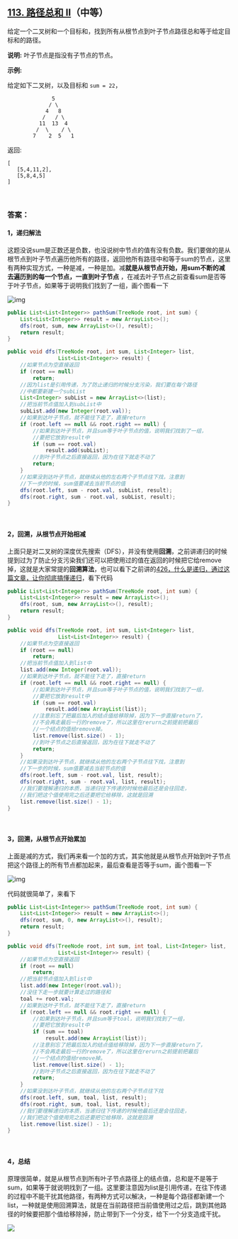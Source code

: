 ## [113. 路径总和 II](https://leetcode-cn.com/problems/path-sum-ii/)（中等）

给定一个二叉树和一个目标和，找到所有从根节点到叶子节点路径总和等于给定目标和的路径。

**说明:** 叶子节点是指没有子节点的节点。

**示例:**

给定如下二叉树，以及目标和 `sum = 22`，

```
              5
             / \
            4   8
           /   / \
          11  13  4
         /  \    / \
        7    2  5   1
```

返回:

```
[
   [5,4,11,2],
   [5,8,4,5]
]
```

<br/>

### 答案：

#### 1，递归解法

这题没说sum是正数还是负数，也没说树中节点的值有没有负数。我们要做的是从根节点到叶子节点遍历他所有的路径，返回他所有路径中和等于sum的节点，这里有两种实现方式，一种是减，一种是加。减**就是从根节点开始，用sum不断的减去遍历到的每一个节点，一直到叶子节点** ，在减去叶子节点之前查看sum是否等于叶子节点，如果等于说明我们找到了一组，画个图看一下

![img](https://mmbiz.qpic.cn/mmbiz_png/PGmTibd8KQBGYLfsVbxTIL30DGjQPXgqC8SqNO8Nal8EyZQmPG6cjcJOv7bDdn8EjQ4MC2rEAoVXH9yNlibacW6Q/640?wx_fmt=png&tp=webp&wxfrom=5&wx_lazy=1&wx_co=1)



```java
public List<List<Integer>> pathSum(TreeNode root, int sum) {
    List<List<Integer>> result = new ArrayList<>();
    dfs(root, sum, new ArrayList<>(), result);
    return result;
}

public void dfs(TreeNode root, int sum, List<Integer> list,
                List<List<Integer>> result) {
    //如果节点为空直接返回
    if (root == null)
        return;
    //因为list是引用传递，为了防止递归的时候分支污染，我们要在每个路径
    //中都要新建一个subList
    List<Integer> subList = new ArrayList<>(list);
    //把当前节点值加入到subList中
    subList.add(new Integer(root.val));
    //如果到达叶子节点，就不能往下走了，直接return
    if (root.left == null && root.right == null) {
        //如果到达叶子节点，并且sum等于叶子节点的值，说明我们找到了一组，
        //要把它放到result中
        if (sum == root.val)
            result.add(subList);
        //到叶子节点之后直接返回，因为在往下就走不动了
        return;
    }
    //如果没到达叶子节点，就继续从他的左右两个子节点往下找，注意到
    //下一步的时候，sum值要减去当前节点的值
    dfs(root.left, sum - root.val, subList, result);
    dfs(root.right, sum - root.val, subList, result);
}
```

<br/>

#### 2，回溯，从根节点开始相减

上面只是对二叉树的深度优先搜索（DFS），并没有使用**回溯**，之前讲递归的时候提到过为了防止分支污染我们还可以把使用过的值在返回的时候把它给remove掉，这就是大家常提的**回溯算法**，也可以看下之前讲的[426，什么是递归，通过这篇文章，让你彻底搞懂递归](http://mp.weixin.qq.com/s?__biz=MzU0ODMyNDk0Mw==&mid=2247487910&idx=1&sn=2670aec7139c6b98e83ff66114ac1cf7&chksm=fb418286cc360b90741ed54fecd62fd45571b2caba3e41473a7ea0934f918d4b31537689c664&scene=21#wechat_redirect)，看下代码

```java
public List<List<Integer>> pathSum(TreeNode root, int sum) {
    List<List<Integer>> result = new ArrayList<>();
    dfs(root, sum, new ArrayList<>(), result);
    return result;
}

public void dfs(TreeNode root, int sum, List<Integer> list,
                List<List<Integer>> result) {
    //如果节点为空直接返回
    if (root == null)
        return;
    //把当前节点值加入到list中
    list.add(new Integer(root.val));
    //如果到达叶子节点，就不能往下走了，直接return
    if (root.left == null && root.right == null) {
        //如果到达叶子节点，并且sum等于叶子节点的值，说明我们找到了一组，
        //要把它放到result中
        if (sum == root.val)
            result.add(new ArrayList(list));
        //注意别忘了把最后加入的结点值给移除掉，因为下一步直接return了，
        //不会再走最后一行的remove了，所以这里在rerurn之前提前把最后
        //一个结点的值给remove掉。
        list.remove(list.size() - 1);
        //到叶子节点之后直接返回，因为在往下就走不动了
        return;
    }
    //如果没到达叶子节点，就继续从他的左右两个子节点往下找，注意到
    //下一步的时候，sum值要减去当前节点的值
    dfs(root.left, sum - root.val, list, result);
    dfs(root.right, sum - root.val, list, result);
    //我们要理解递归的本质，当递归往下传递的时候他最后还是会往回走，
    //我们把这个值使用完之后还要把它给移除，这就是回溯
    list.remove(list.size() - 1);
}
```

<br/>

#### 3，回溯，从根节点开始累加

上面是减的方式，我们再来看一个加的方式，其实他就是从根节点开始到叶子节点把这个路径上的所有节点都加起来，最后查看是否等于sum，画个图看一下

![img](https://mmbiz.qpic.cn/mmbiz_png/PGmTibd8KQBGYLfsVbxTIL30DGjQPXgqCZxoJTpvMomBmUDibfqzDKLRvWfOxib9IZrH19uAXO73TKVTBClEu2uJA/640?wx_fmt=png&tp=webp&wxfrom=5&wx_lazy=1&wx_co=1)

代码就很简单了，来看下

```java
public List<List<Integer>> pathSum(TreeNode root, int sum) {
    List<List<Integer>> result = new ArrayList<>();
    dfs(root, sum, 0, new ArrayList<>(), result);
    return result;
}

public void dfs(TreeNode root, int sum, int toal, List<Integer> list,
                List<List<Integer>> result) {
    //如果节点为空直接返回
    if (root == null)
        return;
    //把当前节点值加入到list中
    list.add(new Integer(root.val));
    //没往下走一步就要计算走过的路径和
    toal += root.val;
    //如果到达叶子节点，就不能往下走了，直接return
    if (root.left == null && root.right == null) {
        //如果到达叶子节点，并且sum等于toal，说明我们找到了一组，
        //要把它放到result中
        if (sum == toal)
            result.add(new ArrayList(list));
        //注意别忘了把最后加入的结点值给移除掉，因为下一步直接return了，
        //不会再走最后一行的remove了，所以这里在rerurn之前提前把最后
        //一个结点的值给remove掉。
        list.remove(list.size() - 1);
        //到叶子节点之后直接返回，因为在往下就走不动了
        return;
    }
    //如果没到达叶子节点，就继续从他的左右两个子节点往下找
    dfs(root.left, sum, toal, list, result);
    dfs(root.right, sum, toal, list, result);
    //我们要理解递归的本质，当递归往下传递的时候他最后还是会往回走，
    //我们把这个值使用完之后还要把它给移除，这就是回溯
    list.remove(list.size() - 1);
}
```

<br/>

#### 4，总结

原理很简单，就是从根节点到所有叶子节点路径上的结点值，总和是不是等于sum，如果等于就说明找到了一组。这里要注意因为list是引用传递，在往下传递的过程中不能干扰其他路径，有两种方式可以解决，一种是每个路径都新建一个list，一种就是使用回溯算法，就是在当前路径把当前值使用过之后，跳到其他路径的时候要把那个值给移除掉，防止带到下一个分支，给下一个分支造成干扰。





![](https://img-blog.csdnimg.cn/20200807155236311.png)

#### 